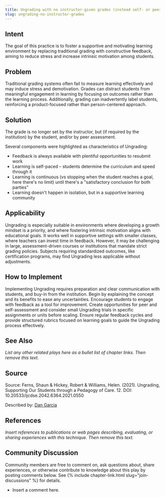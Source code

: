 ```yaml
---
title: Ungrading with no instructor-given grades (instead self- or peer-assessment)
slug: ungrading-no-instructor-grades
---
```

## Intent

The goal of this practice is to foster a supportive and motivating learning environment by replacing traditional grading with constructive feedback, aiming to reduce stress and increase intrinsic motivation among students.


## Problem

Traditional grading systems often fail to measure learning effectively and may induce stress and demotivation. Grades can distract students from meaningful engagement in learning by focusing on outcomes rather than the learning process. Additionally, grading can inadvertently label students, reinforcing a product-focused rather than person-centered approach.


## Solution

The grade is no longer set by the instructor, but (if required by the institution) by the student, and/or by peer assessment.

Several components were highlighted as characteristics of Ungrading:
* Feedback is always available with plentiful opportunities to resubmit work
* Learning is self-paced – students determine the curriculum and speed through it
* Learning is continuous (vs stopping when the student reaches a goal, here there's no limit) until there's a "satisfactory conclusion for both parties"
* Learning doesn't happen in isolation, but in a supportive learning community

## Applicability

Ungrading is especially suitable in environments where developing a growth mindset is a priority, and where fostering intrinsic motivation aligns with educational goals. It works well in supportive settings with smaller classes, where teachers can invest time in feedback. However, it may be challenging in large, assessment-driven courses or institutions that mandate strict grading policies. Subjects requiring standardized outcomes, like certification programs, may find Ungrading less applicable without adjustments.

## How to Implement

Implementing Ungrading requires preparation and clear communication with students, and buy-in from the institution. Begin by explaining the concept and its benefits to ease any uncertainties. Encourage students to engage with feedback as a tool for improvement. Create opportunities for peer and self-assessment and consider small Ungrading trials in specific assignments or units before scaling. Ensure regular feedback cycles and provide structured rubrics focused on learning goals to guide the Ungrading process effectively.

## See Also

_List any other related plays here as a bullet list of chapter links.
Then remove this text._


## Source

Source: Ferns, Shaun & Hickey, Robert & Williams, Helen. (2021). Ungrading, Supporting Our Students through a
Pedagogy of Care. 12. DOI: 10.20533/ijcdse.2042.6364.2021.0550

Described by: [Dan Garcia](http://www.cs.berkeley.edu/~ddgarcia/)

## References

_Insert references to publications or web pages describing, evaluating, or
sharing experiences with this technique. Then remove this text._


## Community Discussion

Community members are free to comment on, ask questions about, share
experiences, or otherwise contribute to knowledge about this play by
posting comments below.
See {% include chapter-link.html slug="join-discussions" %} for details.

* Insert a comment here.
